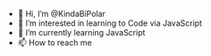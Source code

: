 - 👋 Hi, I’m @KindaBiPolar
- 👀 I’m interested in learning to Code via JavaScript
- 🌱 I’m currently learning JavaScript
- 📫 How to reach me

<!---
KindaBiPolar/KindaBiPolar is a ✨ special ✨ repository because its `README.md` (this file) appears on your GitHub profile.
You can click the Preview link to take a look at your changes.
--->
